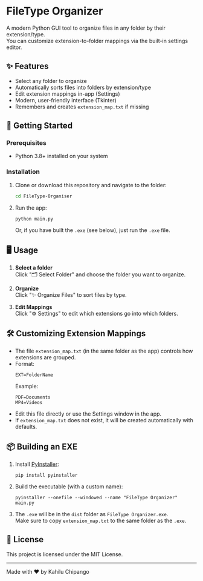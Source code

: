 # FileType Organizer

A modern Python GUI tool to organize files in any folder by their extension/type.  
You can customize extension-to-folder mappings via the built-in settings editor.

## ✨ Features

- Select any folder to organize
- Automatically sorts files into folders by extension/type
- Edit extension mappings in-app (Settings)
- Modern, user-friendly interface (Tkinter)
- Remembers and creates `extension_map.txt` if missing

## 🚀 Getting Started

### Prerequisites

- Python 3.8+ installed on your system

### Installation

1. Clone or download this repository and navigate to the folder:

    ```bash
    cd FileType-Organiser
    ```

2. Run the app:

    ```bash
    python main.py
    ```

   Or, if you have built the `.exe` (see below), just run the `.exe` file.

## 🖥️ Usage

1. **Select a folder**  
   Click "🗂️  Select Folder" and choose the folder you want to organize.

2. **Organize**  
   Click "✨  Organize Files" to sort files by type.

3. **Edit Mappings**  
   Click "⚙️  Settings" to edit which extensions go into which folders.

## 🛠 Customizing Extension Mappings

- The file `extension_map.txt` (in the same folder as the app) controls how extensions are grouped.
- Format:  
  ```
  EXT=FolderName
  ```
  Example:
  ```
  PDF=Documents
  MP4=Videos
  ```
- Edit this file directly or use the Settings window in the app.
- If `extension_map.txt` does not exist, it will be created automatically with defaults.

## 📦 Building an EXE

1. Install [PyInstaller](https://pyinstaller.org/):

    ```
    pip install pyinstaller
    ```

2. Build the executable (with a custom name):

    ```
    pyinstaller --onefile --windowed --name "FileType Organizer" main.py
    ```

3. The `.exe` will be in the `dist` folder as `FileType Organizer.exe`.  
   Make sure to copy `extension_map.txt` to the same folder as the `.exe`.

## 📄 License

This project is licensed under the MIT License.

---

Made with ❤️ by Kahilu Chipango

